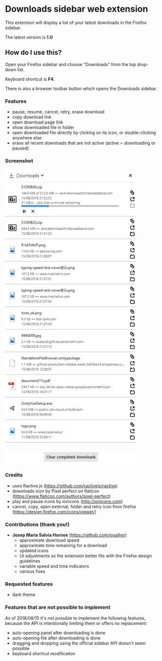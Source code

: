 # Downloads sidebar web extension

This extension will display a list of your latest downloads in the Firefox sidebar.

The latest version is **1.0**

## How do I use this?

Open your Firefox sidebar and choose "Downloads" from the top drop-down list.

Keyboard shortcut is **F4**.

There is also a browser toolbar button which opens the Downloads sidebar.

### Features

* pause, resume, cancel, retry, erase download
* copy download link
* open download page link
* show downloaded file in folder
* open downloaded file directly by clicking on its icon, or double-clicking anywhere else
* erase all recent downloads that are not active (active = downloading or paused)

### Screenshot

![](screenshot.png)

### Credits

* uses Ractive.js (https://github.com/ractivejs/ractive)
* downloads icon by Pixel perfect on flaticon (https://www.flaticon.com/authors/pixel-perfect)
* play and pause icons by ionicons (http://ionicons.com)
* cancel, copy, open external, folder and retry icon from firefox (https://design.firefox.com/icons/viewer/)

### Contributions (thank you!)

* **Josep Maria Salvia Hornos** (https://github.com/josalhor)
  * approximate download speed
  * approximate time remaining for a download
  * updated icons
  * UI adjustments so the extension better fits with the Firefox design guidelines
  * variable speed and time indicators
  * various fixes

### Requested features

* dark theme

### Features that are not possible to implement

As of 2018/08/15 it's not possible to implement the following features, because the API is intentionally limiting them or offers no replacement:

* auto-opening panel after downloading is done
* auto-opening file after downloading is done
* dragging and dropping using the official sidebar API doesn't seem possible
* keyboard shortcut modification